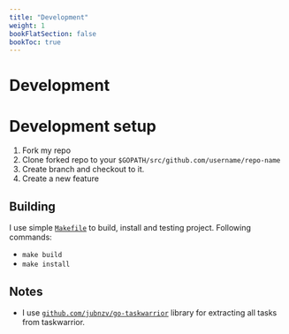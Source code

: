 ```yaml
---
title: "Development"
weight: 1
bookFlatSection: false
bookToc: true
---
```


# Development

# Development setup
1. Fork my repo
2. Clone forked repo to your `$GOPATH/src/github.com/username/repo-name`
3. Create branch and checkout to it.
4. Create a new feature

## Building
I use simple [`Makefile`](https://github.com/LikiPiki/taskwarriorExtension/blob/master/Makefile) to build, install and testing project.
Following commands:
- `make build`
- `make install`

## Notes
- I use [`github.com/jubnzv/go-taskwarrior`](https://github.com/jubnzv/go-taskwarrior) library for extracting all tasks from taskwarrior.
